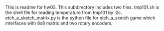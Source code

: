 This is readme for hw03.
This subdirectory includes two files.
tmp101.sh is the shell file for reading temperature from tmp101 by i2c.
etch_a_sketch_matrix.py is the python file for etch_a_sketch game which interfaces with 8x8 matrix and two rotary encoders.

